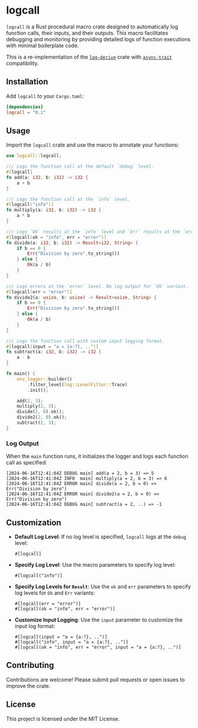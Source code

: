 # logcall

`logcall` is a Rust procedural macro crate designed to automatically log function calls, their inputs, and their outputs. This macro facilitates debugging and monitoring by providing detailed logs of function executions with minimal boilerplate code.

This is a re-implementation of the [`log-derive`](https://crates.io/crates/log-derive) crate with [`async-trait`](https://crates.io/crates/async-trait) compatibility.

## Installation

Add `logcall` to your `Cargo.toml`:

```toml
[dependencies]
logcall = "0.1"
```

## Usage

Import the `logcall` crate and use the macro to annotate your functions:

```rust
use logcall::logcall;

/// Logs the function call at the default `debug` level.
#[logcall]
fn add(a: i32, b: i32) -> i32 {
    a + b
}

/// Logs the function call at the `info` level.
#[logcall("info")]
fn multiply(a: i32, b: i32) -> i32 {
    a * b
}

/// Logs `Ok` results at the `info` level and `Err` results at the `error` level.
#[logcall(ok = "info", err = "error")]
fn divide(a: i32, b: i32) -> Result<i32, String> {
    if b == 0 {
        Err("Division by zero".to_string())
    } else {
        Ok(a / b)
    }
}

/// Logs errors at the `error` level. No log output for `Ok` variant.
#[logcall(err = "error")]
fn divide2(a: usize, b: usize) -> Result<usize, String> {
    if b == 0 {
        Err("Division by zero".to_string())
    } else {
        Ok(a / b)
    }
}

/// Logs the function call with custom input logging format.
#[logcall(input = "a = {a:?}, ..")]
fn subtract(a: i32, b: i32) -> i32 {
    a - b
}

fn main() {
    env_logger::builder()
        .filter_level(log::LevelFilter::Trace)
        .init();

    add(2, 3);
    multiply(2, 3);
    divide(2, 0).ok();
    divide2(2, 0).ok();
    subtract(2, 3);
}
```

### Log Output

When the `main` function runs, it initializes the logger and logs each function call as specified:

```ignore
[2024-06-16T12:41:04Z DEBUG main] add(a = 2, b = 3) => 5
[2024-06-16T12:41:04Z INFO  main] multiply(a = 2, b = 3) => 6
[2024-06-16T12:41:04Z ERROR main] divide(a = 2, b = 0) => Err("Division by zero")
[2024-06-16T12:41:04Z ERROR main] divide2(a = 2, b = 0) => Err("Division by zero")
[2024-06-16T12:41:04Z DEBUG main] subtract(a = 2, ..) => -1
```

## Customization

- **Default Log Level**: If no log level is specified, `logcall` logs at the `debug` level:
  ```rust,ignore
  #[logcall]
  ```
- **Specify Log Level**: Use the macro parameters to specify log level:
  ```rust,ignore
  #[logcall("info")]
- **Specify Log Levels for `Result`**: Use the `ok` and `err` parameters to specify log levels for `Ok` and `Err` variants:
  ```rust,ignore
  #[logcall(err = "error")]
  #[logcall(ok = "info", err = "error")]
  ```
- **Customize Input Logging**: Use the `input` parameter to customize the input log format:
  ```rust,ignore
  #[logcall(input = "a = {a:?}, ..")]
  #[logcall("info", input = "a = {a:?}, ..")]
  #[logcall(ok = "info", err = "error", input = "a = {a:?}, ..")]
  ```

## Contributing

Contributions are welcome! Please submit pull requests or open issues to improve the crate.

## License

This project is licensed under the MIT License.

